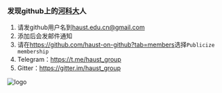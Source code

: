 ### 发现github上的[河科大][1]人

1. 请发github用户名到<haust.edu.cn@gmail.com>
2. 添加后会发邮件通知
3. 请在<https://github.com/haust-on-github?tab=members>选择`Publicize membership`
4. Telegram：<https://t.me/haust_group>
5. Gitter：<https://gitter.im/haust_group>

![logo](http://haust-on-github.github.io/about/logo.jpg '河南科技大学')



[1]: http://www.haust.edu.cn/
